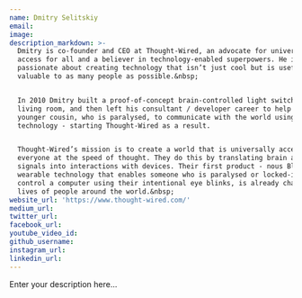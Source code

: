 ```yaml
---
name: Dmitry Selitskiy
email:
image:
description_markdown: >-
  Dmitry is co-founder and CEO at Thought-Wired, an advocate for universal
  access for all and a believer in technology-enabled superpowers. He is
  passionate about creating technology that isn’t just cool but is useful and
  valuable to as many people as possible.&nbsp;


  In 2010 Dmitry built a proof-of-concept brain-controlled light switch in his
  living room, and then left his consultant / developer career to help his
  younger cousin, who is paralysed, to communicate with the world using this
  technology - starting Thought-Wired as a result.


  Thought-Wired’s mission is to create a world that is universally accessible to
  everyone at the speed of thought. They do this by translating brain and body
  signals into interactions with devices. Their first product - nous Blink - a
  wearable technology that enables someone who is paralysed or locked-in to
  control a computer using their intentional eye blinks, is already changing the
  lives of people around the world.&nbsp;
website_url: 'https://www.thought-wired.com/'
medium_url:
twitter_url:
facebook_url:
youtube_video_id:
github_username:
instagram_url:
linkedin_url:
---
```


Enter your description here...
